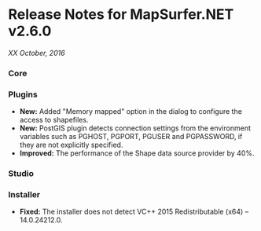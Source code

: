 # Release Notes for MapSurfer.NET v2.6.0

*XX October, 2016*
 
### Core


### Plugins
- **New:** Added "Memory mapped" option in the dialog to configure the access to shapefiles.
- **New:** PostGIS plugin detects connection settings from the environment variables such as PGHOST, PGPORT, PGUSER and PGPASSWORD, if they are not explicitly specified.
- **Improved:** The performance of the Shape data source provider by 40%.
 
### Studio



### Installer
- **Fixed:** The installer does not detect VC++ 2015 Redistributable (x64) – 14.0.24212.0.
